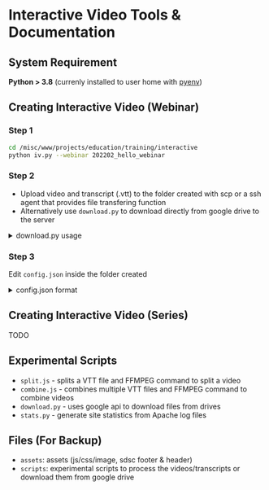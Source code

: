 # Interactive Video Tools & Documentation


## System Requirement
**Python > 3.8** (currenly installed to user home with [pyenv](https://github.com/pyenv/pyenv))

## Creating Interactive Video (Webinar)

### Step 1
```bash
cd /misc/www/projects/education/training/interactive
python iv.py --webinar 202202_hello_webinar
```

### Step 2
* Upload video and transcript (.vtt) to the folder created with scp or a ssh agent that provides file transfering function
* Alternatively use `download.py` to download directly from google drive to the server 
<details>
  <summary>download.py usage</summary>
  
  #### Dependencies (pip install)
  `google-api-python-client` `google_auth_oauthlib`
  
  ```
  usage: python download.py [-h] [--verbose] [--hide-pg] [--no-color] [--skip-exist]
                   [--list-only] [--flat] [--ext EXT] --drive DRIVE --dist DIST
                   (--folder-name FOLDER_NAME | --folder-id FOLDER_ID)

optional arguments:
  -h, --help            show this help message and exit
  --verbose             Increase output verbosity
  --hide-pg             Hide progress bar
  --no-color            Hide ANSI colors
  --skip-exist          Skip already downloaded
  --list-only           List the files without downloading them
  --flat                Download files without preserving folder structures
  --ext EXT             File extension to download
  --drive DRIVE         Drive ID (token at the end of the URL at root level in the
                        drive)
  --dist DIST           Dist folder
  --folder-name FOLDER_NAME
                        Folder name. If multiple folder matches, download will not
                        start.
  --folder-id FOLDER_ID
                        Folder ID (token at the end of the URL
  ```
</details>

### Step 3
Edit `config.json` inside the folder created
<details>
  <summary>config.json format</summary>
  
  ```json
{
    "title": "Sample Title", // Window and document title
    "subtitle": "Sample subtitle",
    "description": "Sample description",
    "toc": {
        "TOC1": "01:50",
        "TOC2": "20:30"
    }, // Table of contents, [Text Content: key]: [Timestamp: value]
    "links": {
        "Link1": "https://sdsc.edu",
        "Link2": "https://github.com"
    }, // Links, [Text Content: key]: [Link: value]
    
    // Path can be absolute or relative to where the config.json is
    "mp4_path": "video.mp4", // Path to find the video file
    "vtt_path": "transcript.vtt" // Path to find the transcript file
}
```
</details>

## Creating Interactive Video (Series)
TODO

## Experimental Scripts

-   `split.js` - splits a VTT file and FFMPEG command to split a video
-   `combine.js` - combines multiple VTT files and FFMPEG command to combine videos
-   `download.py` - uses google api to download files from drives
-   `stats.py` - generate site statistics from Apache log files

## Files (For Backup)
-   `assets`: assets (js/css/image, sdsc footer & header)
-   `scripts`: experimental scripts to process the videos/transcripts or download them from google drive

